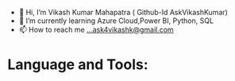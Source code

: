 - 👋 Hi, I’m Vikash Kumar Mahapatra ( Github-Id AskVikashKumar)
- 🌱 I’m currently learning Azure Cloud,Power BI, Python, SQL
- 📫 How to reach me ...ask4vikashk@gmail.com
# Language and Tools:



<!---
AskVikashKumar/AskVikashKumar is a ✨ special ✨ repository because its `README.md` (this file) appears on your GitHub profile.
You can click the Preview link to take a look at your changes.
--->

